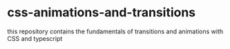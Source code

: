# css-animations-and-transitions
this repository contains the fundamentals of transitions and animations with CSS and typescript
